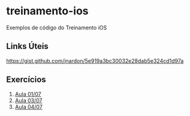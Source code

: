 # treinamento-ios
Exemplos de código do Treinamento iOS

## Links Úteis

https://gist.github.com/jnardon/5e919a3bc30032e28dab5e324cd1d97a

## Exercícios

1. [Aula 01/07](https://gist.github.com/jnardon/035415b33f2c3f7404e69834a0dffe00)
2. [Aula 03/07](https://gist.github.com/jnardon/39eb9c3ff174b0bc39a6b164cde7e013)
3. [Aula 04/07](https://gist.github.com/jnardon/cdf3ee93724b8602d6857d3569f74858)
